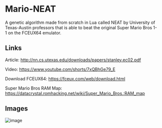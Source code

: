 # Mario-NEAT
A genetic algorithm made from scratch in Lua called NEAT by University of 
Texas-Austin professors that is able to beat the original Super Mario Bros 1-1 
on the FCEUX64 emulator.

## Links
Article: http://nn.cs.utexas.edu/downloads/papers/stanley.ec02.pdf

Video: https://www.youtube.com/shorts/7xQBhGe79_E

Download FCEUX64: https://fceux.com/web/download.html

Super Mario Bros RAM Map: https://datacrystal.romhacking.net/wiki/Super_Mario_Bros.:RAM_map

## Images
![image](https://user-images.githubusercontent.com/35881688/165564451-0b0ca369-1d79-4910-b8cc-2788c9eb46b0.png)

